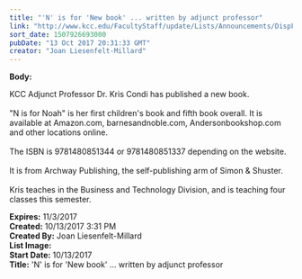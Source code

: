 ```yaml
---
title: "'N' is for 'New book' ... written by adjunct professor"
link: "http://www.kcc.edu/FacultyStaff/update/Lists/Announcements/DispForm.aspx?ID=2531"
sort_date: 1507926693000
pubDate: "13 Oct 2017 20:31:33 GMT"
creator: "Joan Liesenfelt-Millard"
---
```


<div><b>Body:</b> <div class="ExternalClassDC9177E096D84B7A890D570BD169A347"><p>​KCC Adjunct Professor Dr. Kris Condi has published a new book.<br /><br />&quot;N is for Noah&quot; is her first children's book and fifth book overall. It is available at Amazon.com, barnesandnoble.com, Andersonbookshop.com and other locations online.<br /><br />The ISBN is 9781480851344 or 9781480851337 depending on the website.<br /><br />It is from Archway Publishing, the self-publishing arm of Simon &amp; Shuster.<br /><br />Kris teaches in the Business and Technology Division, and is teaching four classes this semester.  </p></div></div>
<div><b>Expires:</b> 11/3/2017</div>
<div><b>Created:</b> 10/13/2017 3:31 PM</div>
<div><b>Created By:</b> Joan Liesenfelt-Millard</div>
<div><b>List Image:</b> <a href="http://www.kcc.edu/FacultyStaff/update/PublishingImages/N-is-for-Noah.png"></a></div>
<div><b>Start Date:</b> 10/13/2017</div>
<div><b>Title:</b> &#39;N&#39; is for &#39;New book&#39; ... written by adjunct professor</div>
